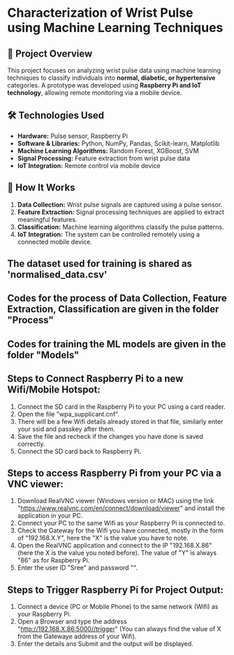 # Characterization of Wrist Pulse using Machine Learning Techniques  

## 📌 Project Overview  
This project focuses on analyzing wrist pulse data using machine learning techniques to classify individuals into **normal, diabetic, or hypertensive** categories. A prototype was developed using **Raspberry Pi and IoT technology**, allowing remote monitoring via a mobile device.  

## 🛠️ Technologies Used  
- **Hardware:** Pulse sensor, Raspberry Pi  
- **Software & Libraries:** Python, NumPy, Pandas, Scikit-learn, Matplotlib  
- **Machine Learning Algorithms:** Random Forest, XGBoost, SVM  
- **Signal Processing:** Feature extraction from wrist pulse data  
- **IoT Integration:** Remote control via mobile device  

## 🔧 How It Works  
1. **Data Collection:** Wrist pulse signals are captured using a pulse sensor.  
2. **Feature Extraction:** Signal processing techniques are applied to extract meaningful features.  
3. **Classification:** Machine learning algorithms classify the pulse patterns.  
4. **IoT Integration:** The system can be controlled remotely using a connected mobile device.  

## The dataset used for training is shared as 'normalised_data.csv'

## Codes for the process of Data Collection, Feature Extraction, Classification are given in the folder "Process"

## Codes for training the ML models are given in the folder "Models"

## Steps to Connect Raspberry Pi to a new Wifi/Mobile Hotspot:
1) Connect the SD card in the Raspberry Pi to your PC using a card reader.
2) Open the file "wpa_supplicant.cnf".
3) There will be a few Wifi details already stored in that file, similarly enter your ssid and passkey after them.
4) Save the file and recheck if the changes you have done is saved correctly.
5) Connect the SD card back to Raspberry Pi.

## Steps to access Raspberry Pi from your PC via a VNC viewer:
1) Download RealVNC viewer (Windows version or MAC) using the link "https://www.realvnc.com/en/connect/download/viewer" and install the application in your PC.
2) Connect your PC to the same Wifi as your Raspberry Pi is connected to.
3) Check the Gateway for the Wifi you have connected, mostly in the form of "192.168.X.Y", here the "X" is the value you have to note.
4) Open the RealVNC application and connect to the IP "192.168.X.86" (here the X is the value you noted before). The value of "Y" is always "86" as for Raspberry Pi.
5) Enter the user ID "Sree" and password "".

## Steps to Trigger Raspberry Pi for Project Output:
1) Connect a device (PC or Mobile Phone) to the same network (Wifi) as your Raspberry Pi.
2) Open a Browser and type the address "http://192.168.X.86:5000//trigger" (You can always find the value of X from the Gatewaye address of your Wifi).
3) Enter the details ans Submit and the output will be displayed.
